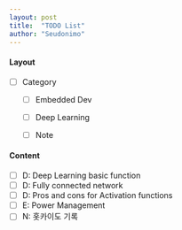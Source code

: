 ```yaml
---
layout: post
title:  "TODO List"
author: "Seudonimo"
---
```




#### Layout

- [ ] Category
  - [ ] Embedded Dev
  - [ ] Deep Learning
  - [ ] Note


#### Content

- [ ] D: Deep Learning basic function
- [ ] D: Fully connected network
- [ ] D: Pros and cons for Activation functions
- [ ] E: Power Management
- [ ] N: 홋카이도 기록
